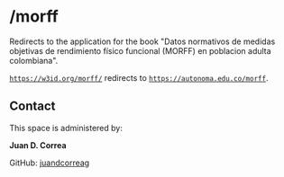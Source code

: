 # /morff

Redirects to the application for the book "Datos normativos de medidas objetivas de rendimiento físico funcional (MORFF) en poblacion adulta colombiana".

[`https://w3id.org/morff/`](https://w3id.org/morff/) redirects to [`https://autonoma.edu.co/morff`](https://autonoma.edu.co/morff).

## Contact
This space is administered by:  

**Juan D. Correa**

GitHub: [juandcorreag](https://github.com/juandcorreag)
